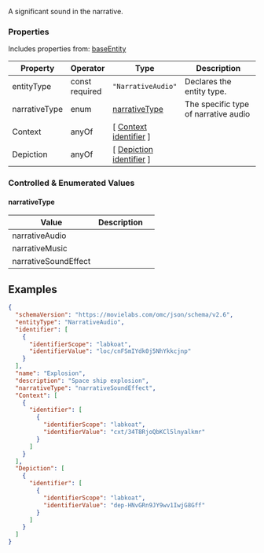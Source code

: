 A significant sound in the narrative.
### Properties
Includes properties from: [baseEntity](../core/baseEntity.md)

| Property      | Operator          | Type                                                                               | Description                          |
| ------------- | ----------------- | ---------------------------------------------------------------------------------- | ------------------------------------ |
| entityType    | const<br>required | `"NarrativeAudio"`                                                                 | Declares the entity type.            |
| narrativeType | enum              | [narrativeType](#narrativeType)                                                    | The specific type of narrative audio |
| Context       | anyOf             | [ [Context](./Context.md) <br>[identifier](../Utility/Utility.md#identifier) ]     |                                      |
| Depiction     | anyOf             | [ [Depiction](./Depiction.md) <br>[identifier](../Utility/Utility.md#identifier) ] |                                      |

### Controlled & Enumerated Values

#### narrativeType

| Value                | Description |     |
| -------------------- | ----------- | --- |
| narrativeAudio       |             |     |
| narrativeMusic       |             |     |
| narrativeSoundEffect |             |     |
## Examples

```JSON
{  
  "schemaVersion": "https://movielabs.com/omc/json/schema/v2.6",  
  "entityType": "NarrativeAudio",  
  "identifier": [  
    {  
      "identifierScope": "labkoat",  
      "identifierValue": "loc/cnFSmIYdk0j5NhYkkcjnp"  
    }  
  ],  
  "name": "Explosion",  
  "description": "Space ship explosion",  
  "narrativeType": "narrativeSoundEffect",  
  "Context": [  
    {  
      "identifier": [  
        {  
          "identifierScope": "labkoat",  
          "identifierValue": "cxt/34T8RjoQbKCl5lnyalkmr"  
        }  
      ]  
    }  
  ],  
  "Depiction": [  
    {  
      "identifier": [  
        {  
          "identifierScope": "labkoat",  
          "identifierValue": "dep-HNvGRn9JY9wv1IwjG8Gff"  
        }  
      ]  
    }  
  ]  
}
```
